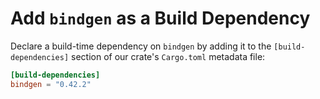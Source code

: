 # Add `bindgen` as a Build Dependency

Declare a build-time dependency on `bindgen` by adding it to the
`[build-dependencies]` section of our crate's `Cargo.toml` metadata file:

```toml
[build-dependencies]
bindgen = "0.42.2"
```
